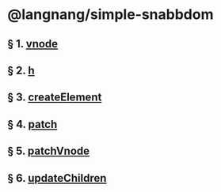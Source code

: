 # @langnang/simple-snabbdom

## § 1. [vnode](./01.vnode/README.md)

## § 2. [h](./02.h/README.md)

## § 3. [createElement](./03.creteElement/README.md)

## § 4. [patch](./04.patch/README.md)

## § 5. [patchVnode](./05.patchVnode/README.md)

## § 6. [updateChildren](./06.updateChildren/README.md)
